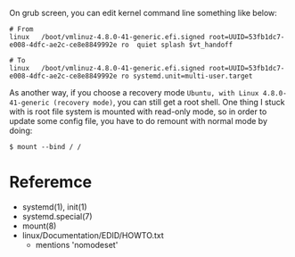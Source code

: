 <!--
{
  "title": "Rescue Linux",
  "date": "2017-03-26T19:00:19+09:00",
  "category": "",
  "tags": ["linux", "systemd"],
  "draft": false
}
-->

On grub screen, you can edit kernel command line something like below:

```
# From
linux	/boot/vmlinuz-4.8.0-41-generic.efi.signed root=UUID=53fb1dc7-e008-4dfc-ae2c-ce8e8849992e ro  quiet splash $vt_handoff

# To
linux	/boot/vmlinuz-4.8.0-41-generic.efi.signed root=UUID=53fb1dc7-e008-4dfc-ae2c-ce8e8849992e ro systemd.unit=multi-user.target
```

As another way, if you choose a recovery mode `Ubuntu, with Linux 4.8.0-41-generic (recovery mode)`, you can still get a root shell.
One thing I stuck with is root file system is mounted with read-only mode, so in order to update some config file,
you have to do remount with normal mode by doing:

```
$ mount --bind / /
```

# Referemce

- systemd(1), init(1)
- systemd.special(7)
- mount(8)
- linux/Documentation/EDID/HOWTO.txt
  - mentions 'nomodeset'

